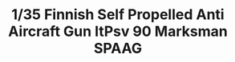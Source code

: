 ---
layout: product
title: "1/35 Finnish Self Propelled Anti Aircraft Gun  ItPsv 90 Marksman SPAAG"
price: "6200" 
desc: "Maketa"
img_path: "/assets/img/TAKO2043.jpg"
brand: "N/A"
available: false
special_offer: false
new: false
soon: false
cat: "010000"
subcat: "010200"
subsubcat: "0N/A"
sifra: "TAKO2043"
---